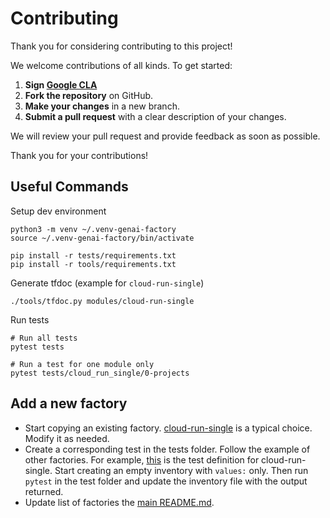 # Contributing

Thank you for considering contributing to this project!

We welcome contributions of all kinds. To get started:

1. **Sign [Google CLA](https://cla.developers.google.com/about/google-individual)**
2. **Fork the repository** on GitHub.
3. **Make your changes** in a new branch.
4. **Submit a pull request** with a clear description of your changes.

We will review your pull request and provide feedback as soon as possible.

Thank you for your contributions!

## Useful Commands

Setup dev environment

```shell
python3 -m venv ~/.venv-genai-factory
source ~/.venv-genai-factory/bin/activate

pip install -r tests/requirements.txt
pip install -r tools/requirements.txt
```

Generate tfdoc (example for `cloud-run-single`)

```shell
./tools/tfdoc.py modules/cloud-run-single
```

Run tests

```shell
# Run all tests
pytest tests

# Run a test for one module only
pytest tests/cloud_run_single/0-projects
```

## Add a new factory

- Start copying an existing factory. [cloud-run-single](cloud-run-single/README.md) is a typical choice. Modify it as needed.
- Create a corresponding test in the tests folder. Follow the example of other factories. For example, [this](tests/cloud_run_single/tftest.yaml) is the test definition for cloud-run-single. Start creating an empty inventory with `values:` only. Then run `pytest` in the test folder and update the inventory file with the output returned.
- Update list of factories the [main README.md](README.md).
